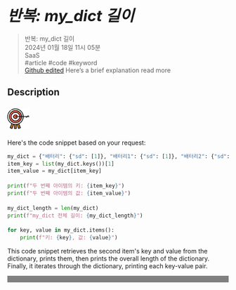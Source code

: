 # **<span style="font-size: 35px; font-style: italic;">반복: my_dict 길이</span>**

>반복: my_dict 길이  
2024년 01월 18일 11시 05분  
SaaS  
#article #code #keyword  
[Github edited](https://github.com/d10000usd/WebDocuments/tree/main/public/md/Gpt "깃허브")
Here’s a brief explanation read more
## Description  

<body class="body-full"><div class="c-custom-card"> <div class="spacing mb-2">  



###  <img src="https://raw.githubusercontent.com/d10000usd/WebDocuments/main/public/icon/Team/40-goal.svg" width="50" height="50" />   

  Here's the code snippet based on your request:

```python
my_dict = {"배터리": {"sd": [1]}, "배터리1": {"sd": [1]}, "배터리2": {"sd": [1]}}
item_key = list(my_dict.keys())[1]
item_value = my_dict[item_key]

print(f"두 번째 아이템의 키: {item_key}")
print(f"두 번째 아이템의 값: {item_value}")

my_dict_length = len(my_dict)
print(f"my_dict 전체 길이: {my_dict_length}")

for key, value in my_dict.items():
    print(f"키: {key}, 값: {value}")
```

This code snippet retrieves the second item's key and value from the dictionary, prints them, then prints the overall length of the dictionary. Finally, it iterates through the dictionary, printing each key-value pair.


  </div></div></div>

  <div style="background-color: grey; height: 15px;"></div>

  